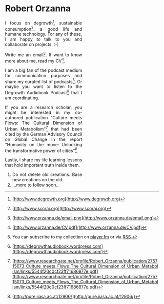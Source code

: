 <div style="width: 50%; text-align: justify;">

Robert Orzanna
==============

I focus on degrowth[^degrowth], sustainable consumption[^scorai], a good life and
humane technology. For any of these, I am happy to talk to you and collaborate
on projects. :-)

Write me an email[^email]. If want to know more about me,
read my CV[^CV].

I am a big fan of the podcast medium for communication purposes and share my curated
list of podcasts[^podcast]. Or maybe you want
to listen to the Degrowth Audiobook Podcast[^DegrowthAudiobook] that I am coordinating.

If you are a research scholar, you might be interested in my co-authored publication "Culture meets Flows: The Cultural Dimension of
Urban Metabolism"[^CulturemeetsFlows] that had been cited by the German Advisory Council on
Global Change in the report "Humanity on the move: Unlocking the transformative power of cities"[^Humanityonthemove].

Lastly, I share my life learning lessons that hold important truth inside them.

1. Do not delete old creations. Base new creations on the old.
2. …more to follow soon…

</div>

  [^email]: [http://www.orzanna.de/email.png](http://www.orzanna.de/email.png)
  [^degrowth]: [http://www.degrowth.org](http://www.degrowth.org)
  [^scorai]: [http://www.scorai.org](http://www.scorai.org)
  [^CV]: [http://www.orzanna.de/CV.pdf](http://www.orzanna.de/CV.pdf)
  [^podcast]: You can subscribe to my collection on  [player.fm](https://player.fm/series/robert-orzanna-podcast-collection-last-updated-2017-01-31) or via [RSS](http://feed.informer.com/digests/J5J0XMBNGD/feeder.rss).
  [^DegrowthAudiobook]: [https://degrowthaudiobook.wordpress.com](https://degrowthaudiobook.wordpress.com)
  [^CulturemeetsFlows]: [https://www.researchgate.net/profile/Robert_Orzanna/publication/275715073_Culture_meets_Flows_The_Cultural_Dimension_of_Urban_Metabolism/links/5544f20c0cf23ff71686977e.pdf](https://www.researchgate.net/profile/Robert_Orzanna/publication/275715073_Culture_meets_Flows_The_Cultural_Dimension_of_Urban_Metabolism/links/5544f20c0cf23ff71686977e.pdf)
  [^Humanityonthemove]: [http://pure.iiasa.ac.at/12906/](http://pure.iiasa.ac.at/12906/)
